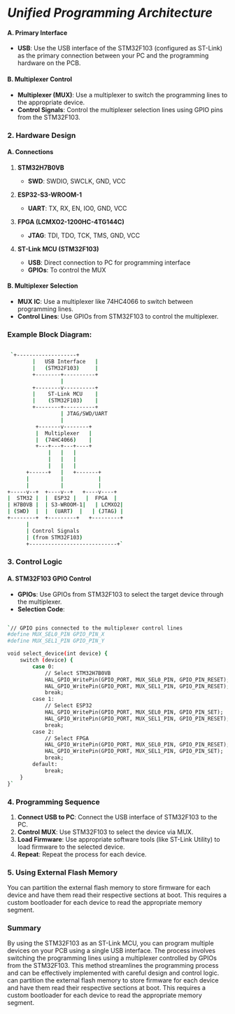 # *Unified Programming Architecture*


#### A. **Primary Interface**

-   **USB**: Use the USB interface of the STM32F103 (configured as ST-Link) as the primary connection between your PC and the programming hardware on the PCB.

#### B. **Multiplexer Control**

-   **Multiplexer (MUX)**: Use a multiplexer to switch the programming lines to the appropriate device.
-   **Control Signals**: Control the multiplexer selection lines using GPIO pins from the STM32F103.

### 2\. **Hardware Design**

#### A. **Connections**

1.  **STM32H7B0VB**

    -   **SWD**: SWDIO, SWCLK, GND, VCC
2.  **ESP32-S3-WROOM-1**

    -   **UART**: TX, RX, EN, IO0, GND, VCC
3.  **FPGA (LCMXO2-1200HC-4TG144C)**

    -   **JTAG**: TDI, TDO, TCK, TMS, GND, VCC
4.  **ST-Link MCU (STM32F103)**

    -   **USB**: Direct connection to PC for programming interface
    -   **GPIOs**: To control the MUX

#### B. **Multiplexer Selection**

-   **MUX IC**: Use a multiplexer like 74HC4066 to switch between programming lines.
-   **Control Lines**: Use GPIOs from STM32F103 to control the multiplexer.

### Example Block Diagram:

```sh

 `+-------------------+
        |   USB Interface   |
        |   (STM32F103)     |
        +--------+----------+
                 |
        +--------v----------+
        |    ST-Link MCU    |
        |    (STM32F103)    |
        +--------+----------+
                 | JTAG/SWD/UART
                 |
         +-------v--------+
         |  Multiplexer   |
         |  (74HC4066)    |
         +---+---+---+----+
             |   |   |
             |   |   |
             |   |   |
      +------+   |   +-------+
      |          |           |
      |          |           |
+-----v--+  +----v--+   +----v----+
|  STM32 |  |  ESP32 |   |  FPGA  |
| H7B0VB |  | S3-WROOM-1|   | LCMXO2|
| (SWD)  |  |  (UART)  |   | (JTAG) |
+--------+  +---------+   +---------+
      |
      | Control Signals
      | (from STM32F103)
      +----------------------------+`
```

### 3\. **Control Logic**

#### A. **STM32F103 GPIO Control**

-   **GPIOs**: Use GPIOs from STM32F103 to select the target device through the multiplexer.
-   **Selection Code**:

```sh

`// GPIO pins connected to the multiplexer control lines
#define MUX_SEL0_PIN GPIO_PIN_X
#define MUX_SEL1_PIN GPIO_PIN_Y

void select_device(int device) {
    switch (device) {
        case 0:
            // Select STM32H7B0VB
            HAL_GPIO_WritePin(GPIO_PORT, MUX_SEL0_PIN, GPIO_PIN_RESET);
            HAL_GPIO_WritePin(GPIO_PORT, MUX_SEL1_PIN, GPIO_PIN_RESET);
            break;
        case 1:
            // Select ESP32
            HAL_GPIO_WritePin(GPIO_PORT, MUX_SEL0_PIN, GPIO_PIN_SET);
            HAL_GPIO_WritePin(GPIO_PORT, MUX_SEL1_PIN, GPIO_PIN_RESET);
            break;
        case 2:
            // Select FPGA
            HAL_GPIO_WritePin(GPIO_PORT, MUX_SEL0_PIN, GPIO_PIN_RESET);
            HAL_GPIO_WritePin(GPIO_PORT, MUX_SEL1_PIN, GPIO_PIN_SET);
            break;
        default:
            break;
    }
}`
```
### 4\. **Programming Sequence**

1.  **Connect USB to PC**: Connect the USB interface of STM32F103 to the PC.
2.  **Control MUX**: Use STM32F103 to select the device via MUX.
3.  **Load Firmware**: Use appropriate software tools (like ST-Link Utility) to load firmware to the selected device.
4.  **Repeat**: Repeat the process for each device.

### 5\. **Using External Flash Memory**

You can partition the external flash memory to store firmware for each device and have them read their respective sections at boot. This requires a custom bootloader for each device to read the appropriate memory segment.

### Summary

By using the STM32F103 as an ST-Link MCU, you can program multiple devices on your PCB using a single USB interface. The process involves switching the programming lines using a multiplexer controlled by GPIOs from the STM32F103. This method streamlines the programming process and can be effectively implemented with careful design and control logic.
can partition the external flash memory to store firmware for each device and have them read their respective sections at boot. This requires a custom bootloader for each device to read the appropriate memory segment.
